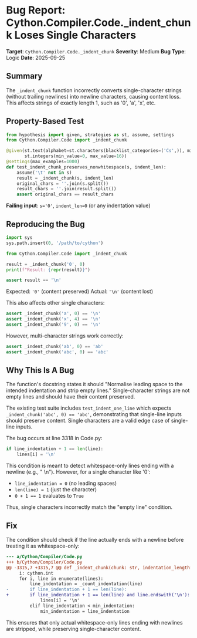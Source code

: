# Bug Report: Cython.Compiler.Code._indent_chunk Loses Single Characters

**Target**: `Cython.Compiler.Code._indent_chunk`
**Severity**: Medium
**Bug Type**: Logic
**Date**: 2025-09-25

## Summary

The `_indent_chunk` function incorrectly converts single-character strings (without trailing newlines) into newline characters, causing content loss. This affects strings of exactly length 1, such as '0', 'a', 'x', etc.

## Property-Based Test

```python
from hypothesis import given, strategies as st, assume, settings
from Cython.Compiler.Code import _indent_chunk

@given(st.text(alphabet=st.characters(blacklist_categories=('Cs',)), min_size=0, max_size=200),
       st.integers(min_value=0, max_value=16))
@settings(max_examples=1000)
def test_indent_chunk_preserves_nonwhitespace(s, indent_len):
    assume('\t' not in s)
    result = _indent_chunk(s, indent_len)
    original_chars = ''.join(s.split())
    result_chars = ''.join(result.split())
    assert original_chars == result_chars
```

**Failing input**: `s='0'`, `indent_len=0` (or any indentation value)

## Reproducing the Bug

```python
import sys
sys.path.insert(0, '/path/to/cython')

from Cython.Compiler.Code import _indent_chunk

result = _indent_chunk('0', 0)
print(f"Result: {repr(result)}")

assert result == '\n'
```

Expected: `'0'` (content preserved)
Actual: `'\n'` (content lost)

This also affects other single characters:
```python
assert _indent_chunk('a', 0) == '\n'
assert _indent_chunk('x', 4) == '\n'
assert _indent_chunk('9', 0) == '\n'
```

However, multi-character strings work correctly:
```python
assert _indent_chunk('ab', 0) == 'ab'
assert _indent_chunk('abc', 0) == 'abc'
```

## Why This Is A Bug

The function's docstring states it should "Normalise leading space to the intended indentation and strip empty lines." Single-character strings are not empty lines and should have their content preserved.

The existing test suite includes `test_indent_one_line` which expects `_indent_chunk('abc', 0) == 'abc'`, demonstrating that single-line inputs should preserve content. Single characters are a valid edge case of single-line inputs.

The bug occurs at line 3318 in Code.py:
```python
if line_indentation + 1 == len(line):
    lines[i] = '\n'
```

This condition is meant to detect whitespace-only lines ending with a newline (e.g., "   \n"). However, for a single character like '0':
- `line_indentation = 0` (no leading spaces)
- `len(line) = 1` (just the character)
- `0 + 1 == 1` evaluates to `True`

Thus, single characters incorrectly match the "empty line" condition.

## Fix

The condition should check if the line actually ends with a newline before treating it as whitespace-only:

```diff
--- a/Cython/Compiler/Code.py
+++ b/Cython/Compiler/Code.py
@@ -3315,7 +3315,7 @@ def _indent_chunk(chunk: str, indentation_length: cython.int) -> str:
     i: cython.int
     for i, line in enumerate(lines):
         line_indentation = _count_indentation(line)
-        if line_indentation + 1 == len(line):
+        if line_indentation + 1 == len(line) and line.endswith('\n'):
             lines[i] = '\n'
         elif line_indentation < min_indentation:
             min_indentation = line_indentation
```

This ensures that only actual whitespace-only lines ending with newlines are stripped, while preserving single-character content.